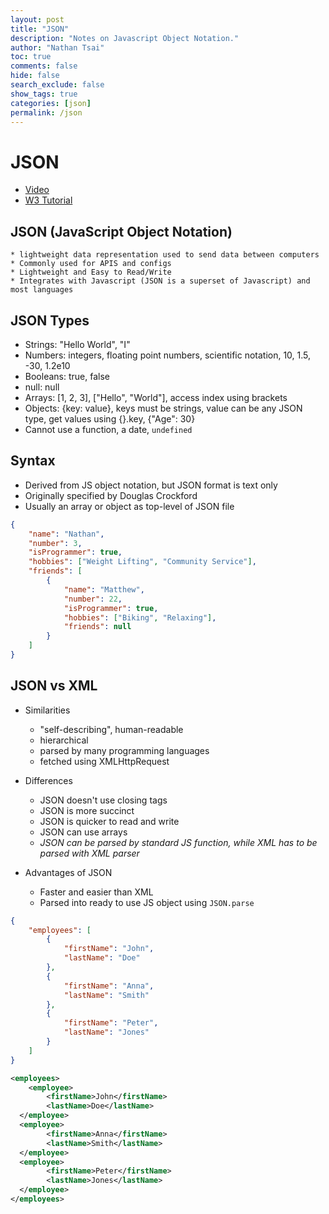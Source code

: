 ```yaml
---
layout: post
title: "JSON"
description: "Notes on Javascript Object Notation."
author: "Nathan Tsai"
toc: true
comments: false
hide: false
search_exclude: false
show_tags: true
categories: [json]
permalink: /json
---
```


# JSON
* [Video](https://www.youtube.com/watch?v=GpOO5iKzOmY)
* [W3 Tutorial](https://www.w3schools.com/js/js_json_intro.asp)


## JSON (JavaScript Object Notation)
    * lightweight data representation used to send data between computers
    * Commonly used for APIS and configs
    * Lightweight and Easy to Read/Write
    * Integrates with Javascript (JSON is a superset of Javascript) and most languages

## JSON Types
* Strings: "Hello World", "I"
* Numbers: integers, floating point numbers, scientific notation, 10, 1.5, -30, 1.2e10
* Booleans: true, false
* null: null
* Arrays: [1, 2, 3], ["Hello", "World"], access index using brackets
* Objects: {key: value}, keys must be strings, value can be any JSON type, get values using {}.key, {"Age": 30}
* Cannot use a function, a date, `undefined`

## Syntax
* Derived from JS object notation, but JSON format is text only
* Originally specified by Douglas Crockford
* Usually an array or object as top-level of JSON file

```json
{
    "name": "Nathan",
    "number": 3,
    "isProgrammer": true,
    "hobbies": ["Weight Lifting", "Community Service"],
    "friends": [
        {
            "name": "Matthew",
            "number": 22,
            "isProgrammer": true,
            "hobbies": ["Biking", "Relaxing"],
            "friends": null
        }
    ]
}
```


## JSON vs XML
* Similarities
    * "self-describing", human-readable
    * hierarchical
    * parsed by many programming languages
    * fetched using XMLHttpRequest

* Differences
    * JSON doesn't use closing tags
    * JSON is more succinct
    * JSON is quicker to read and write
    * JSON can use arrays
    * *JSON can be parsed by standard JS function, while XML has to be parsed with XML parser*

* Advantages of JSON
    * Faster and easier than XML
    * Parsed into ready to use JS object using `JSON.parse`

```json
{
    "employees": [
        {
            "firstName": "John",
            "lastName": "Doe"
        },
        {
            "firstName": "Anna",
            "lastName": "Smith"
        },
        {
            "firstName": "Peter",
            "lastName": "Jones"
        }
    ]
}
```

```xml
<employees>
    <employee>
        <firstName>John</firstName>
        <lastName>Doe</lastName>
  </employee>
  <employee>
        <firstName>Anna</firstName>
        <lastName>Smith</lastName>
  </employee>
  <employee>
        <firstName>Peter</firstName>
        <lastName>Jones</lastName>
  </employee>
</employees>
```